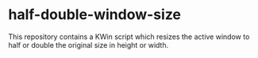 # half-double-window-size
This repository contains a KWin script which resizes the active window to half or double the original size in height or width.

